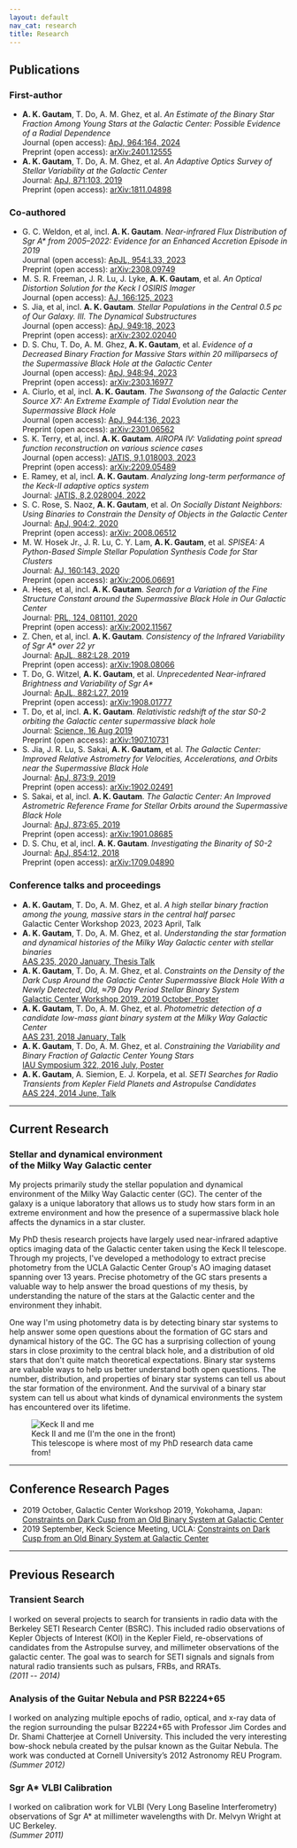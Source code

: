 ```yaml
---
layout: default
nav_cat: research
title: Research
---
```


## Publications

### First-author
* **A. K. Gautam**, T. Do, A. M. Ghez, et al. *An Estimate of the Binary Star Fraction Among Young Stars at the Galactic Center: Possible Evidence of a Radial Dependence*<br>Journal (open access): [ApJ, 964:164, 2024](https://doi.org/10.3847/1538-4357/ad26e6)<br>Preprint (open access): [arXiv:2401.12555](https://arxiv.org/abs/2401.12555)
* **A. K. Gautam**, T. Do, A. M. Ghez, et al. *An Adaptive Optics Survey of Stellar Variability at the Galactic Center*<br>Journal: [ApJ, 871:103, 2019](https://doi.org/10.3847/1538-4357/aaf103)<br>Preprint (open access): [arXiv:1811.04898](https://arxiv.org/abs/1811.04898)

### Co-authored
* G. C. Weldon, et al, incl. **A. K. Gautam**. *Near-infrared Flux Distribution of Sgr A\* from 2005–2022: Evidence for an Enhanced Accretion Episode in 2019*<br>Journal (open access): [ApJL, 954:L33, 2023](https://doi.org/10.3847/2041-8213/acf2f2)<br>Preprint (open access): [arXiv:2308.09749](https://arxiv.org/abs/2308.09749)
* M. S. R. Freeman, J. R. Lu, J. Lyke, **A. K. Gautam**, et al. *An Optical Distortion Solution for the Keck I OSIRIS Imager*<br>Journal (open access): [AJ, 166:125, 2023](https://doi.org/10.3847/1538-3881/aceaf7)
* S. Jia, et al, incl. **A. K. Gautam**. *Stellar Populations in the Central 0.5 pc of Our Galaxy. III. The Dynamical Substructures*<br>Journal (open access): [ApJ, 949:18, 2023](https://doi.org/10.3847/1538-4357/acb939)<br>Preprint (open access): [arXiv:2302.02040](https://arxiv.org/abs/2302.02040)
* D. S. Chu, T. Do, A. M. Ghez, **A. K. Gautam**, et al. *Evidence of a Decreased Binary Fraction for Massive Stars within 20 milliparsecs of the Supermassive Black Hole at the Galactic Center*<br>Journal (open access): [ApJ, 948:94, 2023](https://doi.org/10.3847/1538-4357/acc93e)<br>Preprint (open access): [arXiv:2303.16977](https://arxiv.org/abs/2303.16977)
* A. Ciurlo, et al, incl. **A. K. Gautam**. *The Swansong of the Galactic Center Source X7: An Extreme Example of Tidal Evolution near the Supermassive Black Hole*<br>Journal (open access): [ApJ, 944:136, 2023](https://doi.org/10.3847/1538-4357/acb344)<br>Preprint (open access): [arXiv:2301.06562](https://arxiv.org/abs/2301.06562)
* S. K. Terry, et al, incl. **A. K. Gautam**. *AIROPA IV: Validating point spread function reconstruction on various science cases*<br>Journal (open access): [JATIS, 9,1,018003, 2023](https://doi.org/10.1117/1.JATIS.9.1.018003)<br>Preprint (open access): [arXiv:2209.05489](https://arxiv.org/abs/2209.05489)
* E. Ramey, et al, incl. **A. K. Gautam**. *Analyzing long-term performance of the Keck-II adaptive optics system*<br>Journal: [JATIS, 8,2,028004, 2022](https://doi.org/10.1117/1.JATIS.8.2.028004)
* S. C. Rose, S. Naoz, **A. K. Gautam**, et al. *On Socially Distant Neighbors: Using Binaries to Constrain the Density of Objects in the Galactic Center*<br>Journal: [ApJ, 904:2, 2020](https://doi.org/10.3847/1538-4357/abc557)<br>Preprint (open access): [arXiv: 2008.06512](https://arxiv.org/abs/2008.06512)
* M. W. Hosek Jr., J. R. Lu, C. Y. Lam, **A. K. Gautam**, et al. *SPISEA: A Python-Based Simple Stellar Population Synthesis Code for Star Clusters*<br>Journal: [AJ, 160:143, 2020](https://doi.org/10.3847/1538-3881/aba533)<br>Preprint (open access): [arXiv:2006.06691](https://arxiv.org/abs/2006.06691)
* A. Hees, et al, incl. **A. K. Gautam**. *Search for a Variation of the Fine Structure Constant around the Supermassive Black Hole in Our Galactic Center*<br>Journal: [PRL, 124, 081101, 2020](https://doi.org/10.1103/PhysRevLett.124.081101)<br>Preprint (open access): [arXiv:2002.11567](https://arxiv.org/abs/2002.11567)
* Z. Chen, et al, incl. **A. K. Gautam**. *Consistency of the Infrared Variability of Sgr A\* over 22 yr*<br>Journal: [ApJL, 882:L28, 2019](https://doi.org/10.3847/2041-8213/ab3c68)<br>Preprint (open access): [arXiv:1908.08066](https://arxiv.org/abs/1908.08066)
* T. Do, G. Witzel, **A. K. Gautam**, et al. *Unprecedented Near-infrared Brightness and Variability of Sgr A\**<br>Journal: [ApJL, 882:L27, 2019](https://doi.org/10.3847/2041-8213/ab38c3)<br>Preprint (open access): [arXiv:1908.01777](https://arxiv.org/abs/1908.01777)
* T. Do, et al, incl. **A. K. Gautam**. *Relativistic redshift of the star S0-2 orbiting the Galactic center supermassive black hole*<br>Journal: [Science, 16 Aug 2019](https://science.sciencemag.org/cgi/doi/10.1126/science.aav8137)<br>Preprint (open access): [arXiv:1907.10731](https://arxiv.org/abs/1907.10731)
* S. Jia, J. R. Lu, S. Sakai, **A. K. Gautam**, et al. *The Galactic Center: Improved Relative Astrometry for Velocities, Accelerations, and Orbits near the Supermassive Black Hole*<br>Journal: [ApJ, 873:9, 2019](https://doi.org/10.3847/1538-4357/ab01de)<br>Preprint (open access): [arXiv:1902.02491](https://arxiv.org/abs/1902.02491)
* S. Sakai, et al, incl. **A. K. Gautam**. *The Galactic Center: An Improved Astrometric Reference Frame for Stellar Orbits around the Supermassive Black Hole*<br>Journal: [ApJ, 873:65, 2019](https://doi.org/10.3847/1538-4357/ab0361)<br>Preprint (open access): [arXiv:1901.08685](https://arxiv.org/abs/1901.08685)
* D. S. Chu, et al, incl. **A. K. Gautam**. *Investigating the Binarity of S0-2*<br>Journal: [ApJ, 854:12, 2018](https://doi.org/10.3847/1538-4357/aaa3eb)<br>Preprint (open access): [arXiv:1709.04890](https://arxiv.org/abs/1709.04890)

### Conference talks and proceedings
* **A. K. Gautam**, T. Do, A. M. Ghez, et al. *A high stellar binary fraction among the young, massive stars in the central half parsec*<br>Galactic Center Workshop 2023, 2023 April, Talk
* **A. K. Gautam**, T. Do, A. M. Ghez, et al. *Understanding the star formation and dynamical histories of the Milky Way Galactic center with stellar binaries*<br>[AAS 235, 2020 January, Thesis Talk](http://adsabs.harvard.edu/abs/2020AAS...23533603G)
* **A. K. Gautam**, T. Do, A. M. Ghez, et al. *Constraints on the Density of the Dark Cusp Around the Galactic Center Supermassive Black Hole With a Newly Detected, Old, ≈79 Day Period Stellar Binary System*<br>[Galactic Center Workshop 2019, 2019 October, Poster](https://ui.adsabs.harvard.edu/abs/2021ASPC..528..393G/abstract)
* **A. K. Gautam**, T. Do, A. M. Ghez, et al. *Photometric detection of a candidate low-mass giant binary system at the Milky Way Galactic Center*<br>[AAS 231, 2018 January, Talk](http://adsabs.harvard.edu/abs/2018AAS...23121201K)
* **A. K. Gautam**, T. Do, A. M. Ghez, et al. *Constraining the Variability and Binary Fraction of Galactic Center Young Stars*<br>[IAU Symposium 322, 2016 July, Poster](https://arxiv.org/abs/1610.02441)
* **A. K. Gautam**, A. Siemion, E. J. Korpela, et al. *SETI Searches for Radio Transients from Kepler Field Planets and Astropulse Candidates*<br>[AAS 224, 2014 June, Talk](http://adsabs.harvard.edu/abs/2018AAS...23121201K)

<!---
### Public Astronomical Software
* Phitter: 
* PopStar
* 

See also: Github profile
-->

---

## Current Research

### Stellar and dynamical environment<br>of the Milky Way Galactic center

My projects primarily study the stellar population and dynamical environment of the Milky Way Galactic center (GC). The center of the galaxy is a unique laboratory that allows us to study how stars form in an extreme environment and how the presence of a supermassive black hole affects the dynamics in a star cluster.

My PhD thesis research projects have largely used near-infrared adaptive optics imaging data of the Galactic center taken using the Keck II telescope. Through my projects, I've developed a methodology to extract precise photometry from the UCLA Galactic Center Group's AO imaging dataset spanning over 13 years. Precise photometry of the GC stars presents a valuable way to help answer the broad questions of my thesis, by understanding the nature of the stars at the Galactic center and the environment they inhabit.

One way I'm using photometry data is by detecting binary star systems to help answer some open questions about the formation of GC stars and dynamical history of the GC. The GC has a surprising collection of young stars in close proximity to the central black hole, and a distribution of old stars that don't quite match theoretical expectations. Binary star systems are valuable ways to help us better understand both open questions. The number, distribution, and properties of binary star systems can tell us about the star formation of the environment. And the survival of a binary star system can tell us about what kinds of dynamical environments the system has encountered over its lifetime.

<figure>
	<img src="./Keck2_Me.jpg" alt="Keck II and me" title="Keck II and me" />
    <figcaption>Keck II and me (I'm the one in the front)<br>This telescope is where most of my PhD research data came from!</figcaption>
</figure>

---

## Conference Research Pages
* 2019 October, Galactic Center Workshop 2019, Yokohama, Japan: [Constraints on Dark Cusp from an Old Binary System at Galactic Center](./2019-10-old-binary/)
* 2019 September, Keck Science Meeting, UCLA: [Constraints on Dark Cusp from an Old Binary System at Galactic Center](./2019-09-old-binary/)


---

## Previous Research

### Transient Search
I worked on several projects to search for transients in radio data with the Berkeley SETI Research Center (BSRC). This included radio observations of Kepler Objects of Interest (KOI) in the Kepler Field, re-observations of candidates from the Astropulse survey, and millimeter observations of the galactic center. The goal was to search for SETI signals and signals from natural radio transients such as pulsars, FRBs, and RRATs.<br>*(2011 -- 2014)*

### Analysis of the Guitar Nebula and PSR B2224+65
I worked on analyzing multiple epochs of radio, optical, and x-ray data of the region surrounding the pulsar B2224+65 with Professor Jim Cordes and Dr. Shami Chatterjee at Cornell University. This included the very interesting bow-shock nebula created by the pulsar known as the Guitar Nebula. The work was conducted at Cornell University’s 2012 Astronomy REU Program.<br>*(Summer 2012)*

### Sgr A* VLBI Calibration
I worked on calibration work for VLBI (Very Long Baseline Interferometry) observations of Sgr A* at millimeter wavelengths with Dr. Melvyn Wright at UC Berkeley.<br>*(Summer 2011)*